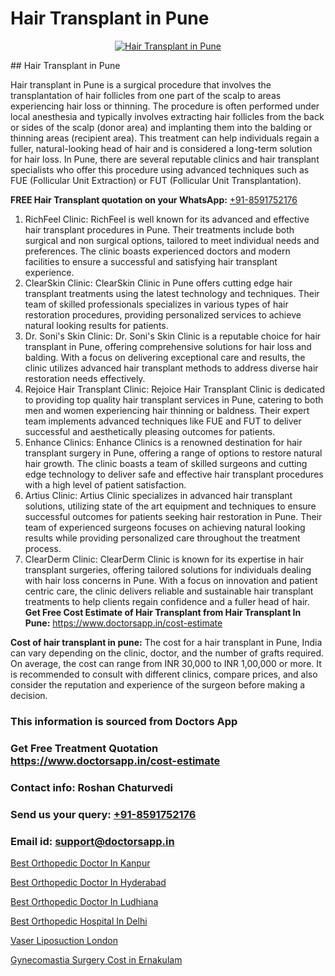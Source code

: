 # Hair Transplant in Pune

<p align="center">
  <a href="https://doctorsapp.co.in/treatment/hair-transplant">
    <img src="https://doctorsapp.co.in/uploads/treatment_image/transplant.jpg" alt="Hair Transplant in Pune">
  </a>
</p>
## Hair Transplant in Pune

Hair transplant in Pune is a surgical procedure that involves the transplantation of hair follicles from one part of the scalp to areas experiencing hair loss or thinning. The procedure is often performed under local anesthesia and typically involves extracting hair follicles from the back or sides of the scalp (donor area) and implanting them into the balding or thinning areas (recipient area). This treatment can help individuals regain a fuller, natural-looking head of hair and is considered a long-term solution for hair loss. In Pune, there are several reputable clinics and hair transplant specialists who offer this procedure using advanced techniques such as FUE (Follicular Unit Extraction) or FUT (Follicular Unit Transplantation).

**FREE Hair Transplant quotation on your WhatsApp:**  [+91-8591752176](https://api.whatsapp.com/send?phone=8591752176)

1) RichFeel Clinic: RichFeel is well known for its advanced and effective hair transplant procedures in Pune. Their treatments include both surgical and non surgical options, tailored to meet individual needs and preferences. The clinic boasts experienced doctors and modern facilities to ensure a successful and satisfying hair transplant experience.
2) ClearSkin Clinic: ClearSkin Clinic in Pune offers cutting edge hair transplant treatments using the latest technology and techniques. Their team of skilled professionals specializes in various types of hair restoration procedures, providing personalized services to achieve natural looking results for patients.
3) Dr. Soni's Skin Clinic: Dr. Soni's Skin Clinic is a reputable choice for hair transplant in Pune, offering comprehensive solutions for hair loss and balding. With a focus on delivering exceptional care and results, the clinic utilizes advanced hair transplant methods to address diverse hair restoration needs effectively.
4) Rejoice Hair Transplant Clinic: Rejoice Hair Transplant Clinic is dedicated to providing top quality hair transplant services in Pune, catering to both men and women experiencing hair thinning or baldness. Their expert team implements advanced techniques like FUE and FUT to deliver successful and aesthetically pleasing outcomes for patients.
5) Enhance Clinics: Enhance Clinics is a renowned destination for hair transplant surgery in Pune, offering a range of options to restore natural hair growth. The clinic boasts a team of skilled surgeons and cutting edge technology to deliver safe and effective hair transplant procedures with a high level of patient satisfaction.
6) Artius Clinic: Artius Clinic specializes in advanced hair transplant solutions, utilizing state of the art equipment and techniques to ensure successful outcomes for patients seeking hair restoration in Pune. Their team of experienced surgeons focuses on achieving natural looking results while providing personalized care throughout the treatment process.
7) ClearDerm Clinic: ClearDerm Clinic is known for its expertise in hair transplant surgeries, offering tailored solutions for individuals dealing with hair loss concerns in Pune. With a focus on innovation and patient centric care, the clinic delivers reliable and sustainable hair transplant treatments to help clients regain confidence and a fuller head of hair.
**Get Free Cost Estimate of Hair Transplant from Hair Transplant In Pune:** https://www.doctorsapp.in/cost-estimate

**Cost of hair transplant in pune:**
The cost for a hair transplant in Pune, India can vary depending on the clinic, doctor, and the number of grafts required. On average, the cost can range from INR 30,000 to INR 1,00,000 or more. It is recommended to consult with different clinics, compare prices, and also consider the reputation and experience of the surgeon before making a decision.

### This information is sourced from Doctors App 
### Get Free Treatment Quotation https://www.doctorsapp.in/cost-estimate
### Contact info: Roshan Chaturvedi 
### Send us your query: [+91-8591752176](https://api.whatsapp.com/send?phone=8591752176) 
### Email id: support@doctorsapp.in

[Best Orthopedic Doctor In Kanpur](https://www.linkedin.com/pulse/best-orthopedic-doctor-kanpur-knee-replacement-treatment-gbqne?trackingId=WT797%2FJjL%2Bb37xpcsy4S7A%3D%3D&lipi=urn%3Ali%3Apage%3Ad_flagship3_company_admin%3B%2FMzkEXxJRqGf2zEVBOlEsA%3D%3D)

[Best Orthopedic Doctor In Hyderabad](https://www.linkedin.com/pulse/best-orthopedic-doctor-hyderabad-doctorsapp-khulna-gkvqe/?lipi=urn%3Ali%3Apage%3Ad_flagship3_publishing_published%3B6s0HL1EnS62Kk1Ppug3b7A%3D%3D)

[Best Orthopedic Doctor In Ludhiana](https://medium.com/@vanshmehar12/best-orthopedic-doctor-in-ludhiana-169e0f082198)

[Best Orthopedic Hospital In Delhi](https://medium.com/@vimalrana22/best-orthopedic-hospital-in-delhi-9565707c1f53)

[Vaser Liposuction London](https://doctors-apps.github.io/doctorsapp/vaser-liposuction-london)

[Gynecomastia Surgery Cost in Ernakulam](https://doctors-apps.github.io/doctorsapp/gynecomastia-surgery-cost-in-ernakulam)

